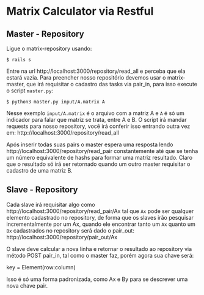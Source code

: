 # Matrix Calculator via Restful

## Master - Repository

Ligue o matrix-repository usando:

```
$ rails s
```

Entre na url http://localhost:3000/repository/read_all e perceba que ela estará vazia. Para preencher nosso repositório devemos usar o matrix-master, que irá requisitar o cadastro das tasks via pair_in, para isso execute o script `master.py`:

```
$ python3 master.py input/A.matrix A
```

Nesse exemplo `input/A.matrix` é o arquivo com a matriz A e `A` é só um indicador para falar que matriz se trata, entre A e B. O script irá mandar requests para nosso repository, você irá conferir isso entrando outra vez em: http://localhost:3000/repository/read_all

Após inserir todas suas pairs o master espera uma resposta lendo http://localhost:3000/repository/read_pair constantemente até que se tenha um número equivalente de hashs para formar uma matriz resultado. Claro que o resultado só irá ser retornado quando um outro master requisitar o cadastro de uma matriz B.

## Slave - Repository

Cada slave irá requisitar algo como http://localhost:3000/repository/read_pair/Ax tal que `Ax` pode ser qualquer elemento cadastrado no repository, de forma que os slaves irão pesquisar incrementalmente por um Ax, quando ele encontrar tanto um `Ax` quanto um `Bx` cadastrados no repository será dado o pair_out: http://localhost:3000/repository/pair_out/Ax

O slave deve calcular a nova linha e retornar o resultado ao repository via método POST pair_in, tal como o master faz, porém agora sua chave será:

key = Element(row:column)

Isso é só uma forma padronizada, como Ax e By para se descrever uma nova chave pair.
